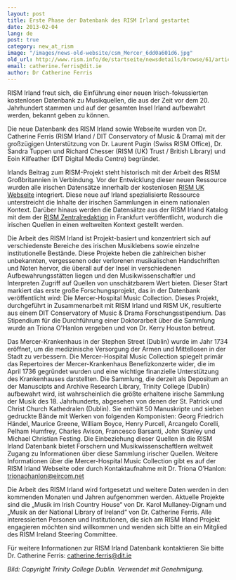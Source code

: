 ```yaml
---
layout: post
title: Erste Phase der Datenbank des RISM Irland gestartet
date: 2013-02-04
lang: de
post: true
category: new_at_rism
image: "/images/news-old-website/csm_Mercer_6dd0a601d6.jpg"
old_url: http://www.rism.info/de/startseite/newsdetails/browse/61/article/64/first-phase-of-the-rism-ireland-database-launched.html
email: catherine.ferris@dit.ie
author: Dr Catherine Ferris
---
```

<!-- [http://www.rism-ie.org/](http://www.rism-ie.org/){:target="_blank"} -->

RISM Irland freut sich, die Einführung einer neuen Irisch-fokussierten kostenlosen Datenbank zu Musikquellen, die aus der Zeit vor dem 20. Jahrhundert stammen und auf der gesamten Insel Irland aufbewahrt werden, bekannt geben zu können.

Die neue Datenbank des RISM Irland sowie Webseite wurden von Dr. Catherine Ferris (RISM Irland / DIT Conservatory of Music & Drama) mit der großzügigen Unterstützung von Dr. Laurent Pugin (Swiss RISM Office), Dr. Sandra Tuppen und Richard Chesser (RISM (UK) Trust / British Library) und Eoin Kilfeather (DIT Digital Media Centre) begründet.

Irlands Beitrag zum RISM-Projekt steht historisch mit der Arbeit des RISM Großbritannien in Verbindung. Vor der Entwicklung dieser neuen Ressource wurden alle irischen Datensätze innerhalb der kostenlosen [RISM UK Webseite](http://www.rism.org.uk/) integriert. Diese neue auf Irland spezialisierte Ressource unterstreicht die Inhalte der irischen Sammlungen in einem nationalen Kontext. Darüber hinaus werden die Datensätze aus der RISM Irland Katalog mit dem der [RISM Zentralredaktion](http://www.rism.info/) in Frankfurt veröffentlicht, wodurch die irischen Quellen in einen weltweiten Kontext gestellt werden.

Die Arbeit des RISM Irland ist Projekt-basiert und konzentriert sich auf verschiedenste Bereiche des irischen Musiklebens sowie einzelne institutionelle Bestände. Diese Projekte heben die zahlreichen bisher unbekannten, vergessenen oder verlorenen musikalischen Handschriften und Noten hervor, die überall auf der Insel in verschiedenen Aufbewahrungsstätten liegen und den Musikwissenschaftler und Interpreten Zugriff auf Quellen von unschätzbarem Wert bieten. Dieser Start markiert das erste große Forschungsprojekt, das in der Datenbank veröffentlicht wird: Die Mercer-Hospital Music Collection. Dieses Projekt, durchgeführt in Zusammenarbeit mit RISM Irland und RISM UK, resultierte aus einem DIT Conservatory of Music & Drama Forschungsstipendium. Das Stipendium für die Durchführung einer Doktorarbeit über die Sammlung wurde an Triona O'Hanlon vergeben und von Dr. Kerry Houston betreut.

Das Mercer-Krankenhaus in der Stephen Street (Dublin) wurde im Jahr 1734 eröffnet, um die medizinische Versorgung der Armen und Mittellosen in der Stadt zu verbessern. Die Mercer-Hospital Music Collection spiegelt primär das Repertoires der Mercer-Krankenhaus Benefizkonzerte wider, die im April 1736 gegründet wurden und eine wichtige finanzielle Unterstützung des Krankenhauses darstellten. Die Sammlung, die derzeit als Depositum an der Manuscipts and Archive Research Library, Trinity College (Dublin) aufbewahrt wird, ist wahrscheinlich die größte erhaltene irische Sammlung der Musik des 18. Jahrhunderts, abgesehen von denen der St. Patrick und Christ Church Kathedralen (Dublin). Sie enthält 50 Manuskripte und sieben gedruckte Bände mit Werken von folgenden Komponisten: Georg Friedrich Händel, Maurice Greene, William Boyce, Henry Purcell, Arcangelo Corelli, Pelham Humfrey, Charles Avison, Francesco Barsanti, John Stanley und Michael Christian Festing. Die Einbeziehung dieser Quellen in die RISM Irland Datenbank bietet Forschern und Musikwissenschaftlern weltweit Zugang zu Informationen über diese Sammlung irischer Quellen. Weitere Informationen über die Mercer-Hospital Music Collection gibt es auf der RISM Irland Webseite <!-- : [http://www.rism-ie.org/pages/mercer](http://www.rism-ie.org/pages/mercer)  --> oder durch Kontaktaufnahme mit Dr. Tríona O’Hanlon: [trionaohanlon@eircom.net](mailto:trionaohanlon@eircom.net)

Die Arbeit des RISM Irland wird fortgesetzt und weitere Daten werden in den kommenden Monaten und Jahren aufgenommen werden. Aktuelle Projekte sind die „Musik im Irish Country House“ von Dr. Karol Mullaney-Dignam und „Musik an der National Library of Ireland“ von Dr. Catherine Ferris. Alle interessierten Personen und Institutionen, die sich am RISM Irland Projekt engagieren möchten sind willkommen und wenden sich bitte an ein Mitglied des RISM Ireland Steering Committee. <!-- [RISM Ireland Steering Committee](http://www.rism-ie.org/pages/contact). -->

Für weitere Informationen zur RISM Irland Datenbank kontaktieren Sie bitte Dr. Catherine Ferris: [catherine.ferris@dit.ie](mailto:catherine.ferris@dit.ie)

_Bild: Copyright Trinity College Dublin. Verwendet mit Genehmigung._
